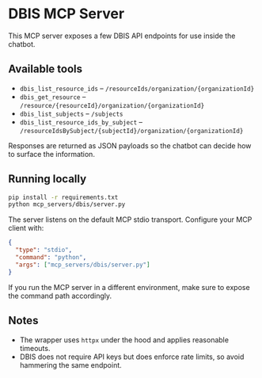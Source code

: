 # DBIS MCP Server

This MCP server exposes a few DBIS API endpoints for use inside the chatbot.

## Available tools

- `dbis_list_resource_ids` – `/resourceIds/organization/{organizationId}`
- `dbis_get_resource` – `/resource/{resourceId}/organization/{organizationId}`
- `dbis_list_subjects` – `/subjects`
- `dbis_list_resource_ids_by_subject` – `/resourceIdsBySubject/{subjectId}/organization/{organizationId}`

Responses are returned as JSON payloads so the chatbot can decide how to surface the information.

## Running locally

```bash
pip install -r requirements.txt
python mcp_servers/dbis/server.py
```

The server listens on the default MCP stdio transport. Configure your MCP client with:

```json
{
  "type": "stdio",
  "command": "python",
  "args": ["mcp_servers/dbis/server.py"]
}
```

If you run the MCP server in a different environment, make sure to expose the command path accordingly.

## Notes

- The wrapper uses `httpx` under the hood and applies reasonable timeouts.
- DBIS does not require API keys but does enforce rate limits, so avoid hammering the same endpoint.
